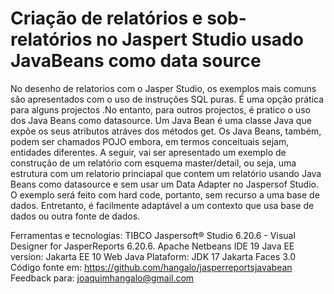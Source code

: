 # Criação de relatórios e sob-relatórios no Jaspert Studio usado JavaBeans como data source

No desenho de relatorios com o Jasper Studio, os exemplos mais comuns são apresentados com o uso de instruções SQL puras. É uma opção prática para alguns projectos .No entanto, para outros projectos, é pratico o uso dos Java Beans como datasource.
Um Java Bean é uma classe Java que expõe os seus atributos atráves dos métodos get. Os Java Beans, também,  podem ser chamados POJO embora,  em termos conceituais sejam, entidades diferentes.
A seguir, vai ser apresentado um exemplo de construção de um relatório com esquema master/detail, ou seja, uma estrutura com um relatorio princiapal que contem um relatório usando Java Beans como datasource e sem usar um Data Adapter no Jaspersof Studio.
O exemplo será feito com hard code, portanto, sem recurso a uma base de dados. Entretanto, é facilmente adaptável a um contexto que usa base de dados ou outra fonte de dados.

Ferramentas e tecnologias: 
TIBCO Jaspersoft® Studio 6.20.6 - Visual Designer for JasperReports 6.20.6. 
Apache Netbeans IDE 19
Java EE version: Jakarta EE 10 Web
Java Plataform: JDK 17
Jakarta Faces 3.0
Código fonte em:
https://github.com/hangalo/jasperreportsjavabean
Feedback para: joaquimhangalo@gmail.com
